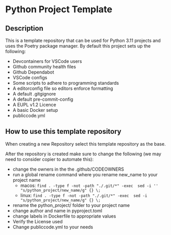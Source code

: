 # Python Project Template

## Description

This is a template repository that can be used for Python 3.11 projects and uses the Poetry package manager. By default this project sets up the following:

* Devcontainers for VSCode users
* Github community health files
* Github Dependabot
* VSCode configs
* Some scripts to adhere to programming standards
* A editorconfig file so editors enforce formatting
* A default .gitgignore
* A default pre-commit-config
* A EUPL v1.2 Licence
* A basic Docker setup
* publiccode.yml

## How to use this template repository

When creating a new Repository select this template repository as the base.

After the repository is created make sure to change the following (we may need to consider copier to automate this):

* change the owners in the the .github/CODEOWNERS
* run a global rename command where you rename new_name to your project name
  * macos: `find . -type f -not -path "./.git/*" -exec  sed -i '' "s/python_project/new_name/g" {} \;`
  * linux: `find . -type f -not -path "./.git/*" -exec  sed -i "s/python_project/new_name/g" {} \;`
* rename the python_project/ folder to your project name
* change author and name in pyproject.toml
* change labels in Dockerfile to appropriate values
* Verify the License used
* Change publiccode.yml to your needs
